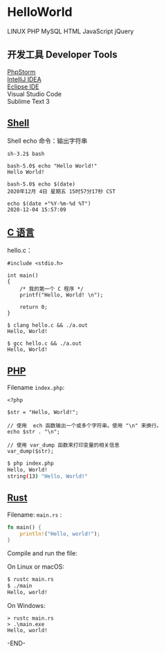 # HelloWorld

LINUX 
PHP 
MySQL 
HTML 
JavaScript 
jQuery 

## 开发工具 Developer Tools

[PhpStorm](https://www.jetbrains.com/phpstorm/)   
[IntelliJ IDEA](https://www.jetbrains.com/idea/)  
[Eclipse IDE](https://www.eclipse.org/downloads/)  
Visual Studio Code    
Sublime Text 3   

## [Shell](shell/README.md)

Shell echo 命令：输出字符串

```
sh-3.2$ bash

bash-5.0$ echo "Hello World!"
Hello World!

bash-5.0$ echo $(date)
2020年12月 4日 星期五 15时57分17秒 CST

echo $(date +"%Y-%m-%d %T")
2020-12-04 15:57:09
```

## [C 语言](c/README.md)

hello.c： 

```
#include <stdio.h>
 
int main()
{
    /* 我的第一个 C 程序 */
    printf("Hello, World! \n");
 
    return 0;
}
```


```
$ clang hello.c && ./a.out
Hello, World! 

$ gcc hello.c && ./a.out
Hello, World! 
```

## [PHP](php/README.md)

Filename `index.php`:

```
<?php

$str = "Hello, World!";

// 使用  ech 函数输出一个或多个字符串。使用 "\n" 来换行。
echo $str . "\n";

// 使用 var_dump 函数来打印变量的相关信息
var_dump($str);
```

```sh
$ php index.php 
Hello, World!
string(13) "Hello, World!"
```

## [Rust](rust/README.md)

Filename: `main.rs` :

```rust
fn main() {
    println!("Hello, world!");
}
```

Compile and run the file:

On Linux or macOS: 

```bash
$ rustc main.rs
$ ./main
Hello, world!
```

On Windows: 

```
> rustc main.rs
> .\main.exe
Hello, world!
```


-END-


